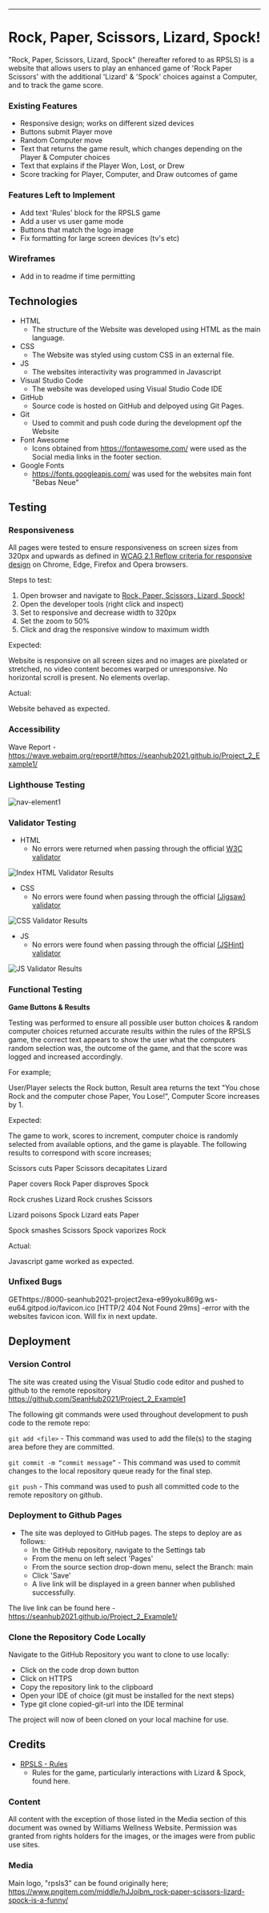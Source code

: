 *********************
# Rock, Paper, Scissors, Lizard, Spock!

"Rock, Paper, Scissors, Lizard, Spock" (hereafter refored to as RPSLS) is a website that allows users to play an enhanced game of 'Rock Paper Scissors' with the additional 'Lizard' & 'Spock' choices against a Computer, and to track the game score. 

### Existing Features

* Responsive design; works on different sized devices
* Buttons submit Player move
* Random Computer move
* Text that returns the game result, which changes depending on the Player & Computer choices
* Text that explains if the Player Won, Lost, or Drew
* Score tracking for Player, Computer, and Draw outcomes of game

### Features Left to Implement

* Add text 'Rules' block for the RPSLS game
* Add a user vs user game mode
* Buttons that match the logo image
* Fix formatting for large screen devices (tv's etc)

### Wireframes
- Add in to readme if time permitting

## Technologies

* HTML
    * The structure of the Website was developed using HTML as the main language.
* CSS
    * The Website was styled using custom CSS in an external file.
* JS
    * The websites interactivity was programmed in Javascript
* Visual Studio Code
    * The website was developed using Visual Studio Code IDE
* GitHub
    * Source code is hosted on GitHub and delpoyed using Git Pages.
* Git 
    * Used to commit and push code during the development opf the Website
* Font Awesome
    * Icons obtained from https://fontawesome.com/ were used as the Social media links in the footer section. 
* Google Fonts
    * https://fonts.googleapis.com/ was used for the websites main font "Bebas Neue"




## Testing 


### Responsiveness

All pages were tested to ensure responsiveness on screen sizes from 320px and upwards as defined in [WCAG 2.1 Reflow criteria for responsive design](https://www.w3.org/WAI/WCAG21/Understanding/reflow.html) on Chrome, Edge, Firefox and Opera browsers.

Steps to test:

1. Open browser and navigate to [Rock, Paper, Scissors, Lizard, Spock!](https://seanhub2021.github.io/Project_2_Example1/)
2. Open the developer tools (right click and inspect)
3. Set to responsive and decrease width to 320px
4. Set the zoom to 50%
5. Click and drag the responsive window to maximum width

Expected:

Website is responsive on all screen sizes and no images are pixelated or stretched, no video content becomes warped or unresponsive.
No horizontal scroll is present.
No elements overlap.

Actual:

Website behaved as expected. 

### Accessibility
Wave Report - https://wave.webaim.org/report#/https://seanhub2021.github.io/Project_2_Example1/

### Lighthouse Testing

![nav-element1](./assets/images/ReadMe_Images/validation-lighthouse.PNG)

### Validator Testing 

- HTML
  - No errors were returned when passing through the official [W3C validator](https://validator.w3.org)

![Index HTML Validator Results](./assets/images/ReadMe_Images/validation-hmtl.PNG)


- CSS
  - No errors were found when passing through the official [(Jigsaw) validator](https://jigsaw.w3.org/css-validator/)

![CSS Validator Results](./assets/images/ReadMe_Images/validation-css.PNG)

- JS
  - No errors were found when passing through the official [(JSHint) validator](https://jshint.com/)

![JS Validator Results](./assets/images/ReadMe_Images/validation-js.PNG)

### Functional Testing

**Game Buttons & Results**

Testing was performed to ensure all possible user button choices & random computer choices returned accurate results within the rules of the RPSLS game, the correct text appears to show the user what the computers random selection was, the outcome of the game, and that the score was logged and increased accordingly. 

For example;

User/Player selects the Rock button, Result area returns the text "You chose Rock and the computer chose Paper, You Lose!", Computer Score increases by 1. 

Expected:

The game to work, scores to increment, computer choice is randomly selected from available options, and the game is playable. The following results to correspond with score increases;

Scissors cuts Paper
Scissors decapitates Lizard

Paper covers Rock
Paper disproves Spock

Rock crushes Lizard
Rock crushes Scissors

Lizard poisons Spock
Lizard eats Paper

Spock smashes Scissors
Spock vaporizes Rock

Actual:

Javascript game worked as expected. 

### Unfixed Bugs
GEThttps://8000-seanhub2021-project2exa-e99yoku869g.ws-eu64.gitpod.io/favicon.ico
[HTTP/2 404 Not Found 29ms]
-error with the websites favicon icon. Will fix in next update. 

## Deployment

### Version Control
The site was created using the Visual Studio code editor and pushed to github to the remote repository https://github.com/SeanHub2021/Project_2_Example1

The following git commands were used throughout development to push code to the remote repo:

```git add <file>``` - This command was used to add the file(s) to the staging area before they are committed.

```git commit -m “commit message”``` - This command was used to commit changes to the local repository queue ready for the final step.

```git push``` - This command was used to push all committed code to the remote repository on github.

### Deployment to Github Pages

- The site was deployed to GitHub pages. The steps to deploy are as follows: 
  - In the GitHub repository, navigate to the Settings tab 
  - From the menu on left select 'Pages'
  - From the source section drop-down menu, select the Branch: main
  - Click 'Save'
  - A live link will be displayed in a green banner when published successfully. 

The live link can be found here - https://seanhub2021.github.io/Project_2_Example1/

### Clone the Repository Code Locally

Navigate to the GitHub Repository you want to clone to use locally:

- Click on the code drop down button
- Click on HTTPS
- Copy the repository link to the clipboard
- Open your IDE of choice (git must be installed for the next steps)
- Type git clone copied-git-url into the IDE terminal

The project will now of been cloned on your local machine for use.

## Credits 

* [RPSLS - Rules](https://bigbangtheory.fandom.com/wiki/Rock,_Paper,_Scissors,_Lizard,_Spock)
    * Rules for the game, particularly interactions with Lizard & Spock, found here.

### Content 

All content with the exception of those listed in the Media section of this document was owned by Williams Wellness Website. 
Permission was granted from rights holders for the images, or the images were from public use sites. 

### Media
Main logo, "rpsls3" can be found originally here;
https://www.pngitem.com/middle/hJJoibm_rock-paper-scissors-lizard-spock-is-a-funny/